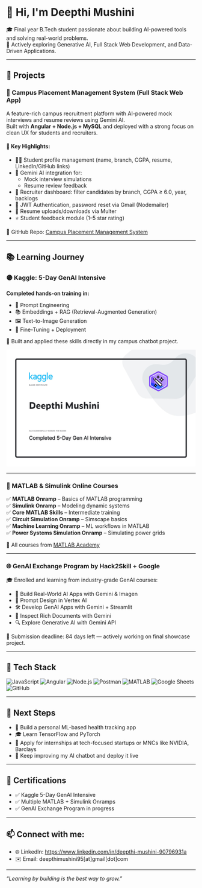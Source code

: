 # 👋 Hi, I'm Deepthi Mushini

🎓 Final year B.Tech student passionate about building AI-powered tools and solving real-world problems.  
🚀 Actively exploring Generative AI, Full Stack Web Development, and Data-Driven Applications.

---

## 💼 Projects

### 📘 Campus Placement Management System (Full Stack Web App)

A feature-rich campus recruitment platform with AI-powered mock interviews and resume reviews using Gemini AI.  
Built with **Angular + Node.js + MySQL** and deployed with a strong focus on clean UX for students and recruiters.

#### 🔑 Key Highlights:
- 🧑‍🎓 Student profile management (name, branch, CGPA, resume, LinkedIn/GitHub links)
- 🧠 Gemini AI integration for:
  - Mock interview simulations  
  - Resume review feedback
- 🏢 Recruiter dashboard: filter candidates by branch, CGPA ≥ 6.0, year, backlogs
- 🔐 JWT Authentication, password reset via Gmail (Nodemailer)
- 📄 Resume uploads/downloads via Multer
- ⭐ Student feedback module (1–5 star rating)

🔗 GitHub Repo: [Campus Placement Management System](https://github.com/Deepthi95-cpu/campus-placement-management-system)

---

## 📚 Learning Journey

### 🟣 Kaggle: 5-Day GenAI Intensive  
**Completed hands-on training in:**
- 💬 Prompt Engineering  
- 📚 Embeddings + RAG (Retrieval-Augmented Generation)  
- 🖼️ Text-to-Image Generation  
- 🔧 Fine-Tuning + Deployment

📌 Built and applied these skills directly in my campus chatbot project.

![Kaggle Badge](./kaggle-genai-certificate.png)

---

### 📘 MATLAB & Simulink Online Courses

✅ **MATLAB Onramp** – Basics of MATLAB programming  
✅ **Simulink Onramp** – Modeling dynamic systems  
✅ **Core MATLAB Skills** – Intermediate training  
✅ **Circuit Simulation Onramp** – Simscape basics  
✅ **Machine Learning Onramp** – ML workflows in MATLAB  
✅ **Power Systems Simulation Onramp** – Simulating power grids  

🧠 All courses from [MATLAB Academy](https://matlabacademy.mathworks.com/)

---

### 🌐 GenAI Exchange Program by Hack2Skill + Google

🎓 Enrolled and learning from industry-grade GenAI courses:

- 🔨 Build Real-World AI Apps with Gemini & Imagen  
- 🧠 Prompt Design in Vertex AI  
- 🛠️ Develop GenAI Apps with Gemini + Streamlit  
- 📄 Inspect Rich Documents with Gemini  
- 🔍 Explore Generative AI with Gemini API

🎯 Submission deadline: 84 days left — actively working on final showcase project.

---

## 🧰 Tech Stack

![JavaScript](https://img.shields.io/badge/-JavaScript-yellow?logo=javascript&logoColor=black)
![Angular](https://img.shields.io/badge/-Angular-red?logo=angular&logoColor=white)
![Node.js](https://img.shields.io/badge/-Node.js-green?logo=node.js&logoColor=white)
![Postman](https://img.shields.io/badge/-Postman-orange?logo=postman)
![MATLAB](https://img.shields.io/badge/-MATLAB-blue?logo=mathworks)
![Google Sheets](https://img.shields.io/badge/-Google%20Sheets-34A853?logo=google-sheets&logoColor=white)
![GitHub](https://img.shields.io/badge/-GitHub-black?logo=github)

---

## 🔭 Next Steps

- 🧪 Build a personal ML-based health tracking app  
- 🎓 Learn TensorFlow and PyTorch  
- 📌 Apply for internships at tech-focused startups or MNCs like NVIDIA, Barclays  
- 💬 Keep improving my AI chatbot and deploy it live

---

## 📜 Certifications

- ✅ Kaggle 5-Day GenAI Intensive  
- ✅ Multiple MATLAB + Simulink Onramps  
- ✅ GenAI Exchange Program in progress  

---

## 📫 Connect with me:
- 🌐 LinkedIn: https://www.linkedin.com/in/deepthi-mushini-90796931a  
- ✉️ Email: deepthimushini95[at]gmail[dot]com
  
---

_“Learning by building is the best way to grow.”_
